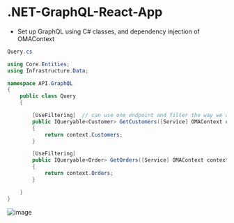 # .NET-GraphQL-React-App

- Set up GraphQL using C# classes, and dependency injection of OMAContext

```cs
Query.cs

using Core.Entities;
using Infrastructure.Data;

namespace API.GraphQL
{
    public class Query
    {

        [UseFiltering]  // can use one endpoint and filter the way we want with this!
        public IQueryable<Customer> GetCustomers([Service] OMAContext context )  //dependency injetion of service
        {
            return context.Customers;
        }

        [UseFiltering]
        public IQueryable<Order> GetOrders([Service] OMAContext context)  //dependency injetion of service
        {
            return context.Orders;
        }

    }
}
```
![image](https://user-images.githubusercontent.com/91037796/228723044-e54b43ba-8ac3-408f-966a-6fff9d944c45.png)
